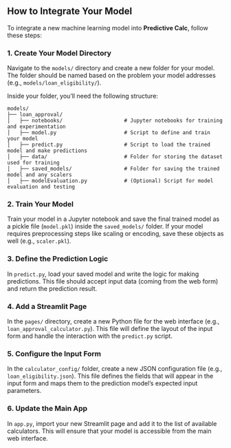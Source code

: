 ## How to Integrate Your Model

To integrate a new machine learning model into **Predictive Calc**, follow these steps:

### 1. Create Your Model Directory
Navigate to the `models/` directory and create a new folder for your model. The folder should be named based on the problem your model addresses (e.g., `models/loan_eligibility/`).

Inside your folder, you’ll need the following structure:
```
models/
├── loan_approval/
│   ├── notebooks/                    # Jupyter notebooks for training and experimentation
│   ├── model.py                      # Script to define and train your model
│   ├── predict.py                    # Script to load the trained model and make predictions
│   ├── data/                         # Folder for storing the dataset used for training
│   ├── saved_models/                 # Folder for saving the trained model and any scalers
│   ├── modelEvaluation.py            # (Optional) Script for model evaluation and testing
```

### 2. Train Your Model
Train your model in a Jupyter notebook and save the final trained model as a pickle file (`model.pkl`) inside the `saved_models/` folder. If your model requires preprocessing steps like scaling or encoding, save these objects as well (e.g., `scaler.pkl`).

### 3. Define the Prediction Logic
In `predict.py`, load your saved model and write the logic for making predictions. This file should accept input data (coming from the web form) and return the prediction result.

### 4. Add a Streamlit Page
In the `pages/` directory, create a new Python file for the web interface (e.g., `loan_approval_calculator.py`). This file will define the layout of the input form and handle the interaction with the `predict.py` script.

### 5. Configure the Input Form
In the `calculator_config/` folder, create a new JSON configuration file (e.g., `loan_eligibility.json`). This file defines the fields that will appear in the input form and maps them to the prediction model’s expected input parameters.

### 6. Update the Main App
In `app.py`, import your new Streamlit page and add it to the list of available calculators. This will ensure that your model is accessible from the main web interface.